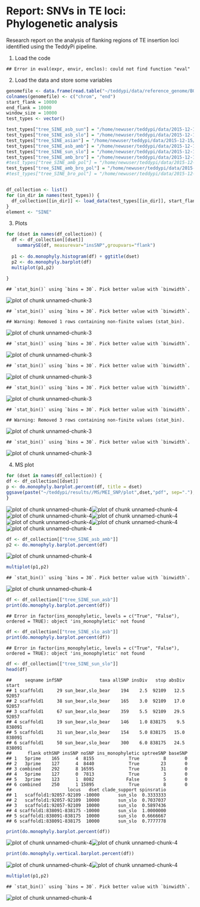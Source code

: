 Report: SNVs in TE loci: Phylogenetic analysis
========================================================

Research report on the analysis of flanking regions of TE insertion loci identified using the TeddyPi pipeline. 


 1. Load the code 


```
## Error in eval(expr, envir, enclos): could not find function "eval"
```


2. Load the data and store some variables

```r
genomefile <- data.frame(read.table("~/teddypi/data/reference_genome/BGI.scaf.filtered_1Mb.genome"))
colnames(genomefile) <- c("chrom", "end")
start_flank = 10000
end_flank = 10000
window_size = 10000
test_types <- vector()

test_types["tree_SINE_asb_sun"] = "/home/newuser/teddypi/data/2015-12-15/MEI_SNPs_analysis/new072016/10kb_trees_2/SINE_asb_sun/"
test_types["tree_SINE_asb_slo"] = "/home/newuser/teddypi/data/2015-12-15/MEI_SNPs_analysis/new072016/10kb_trees_2/SINE_asb_slo/"
test_types["tree_SINE_asian"] = "/home/newuser/teddypi/data/2015-12-15/MEI_SNPs_analysis/new072016/10kb_trees_2/SINE_asian/"
test_types["tree_SINE_asb_amb"] = "/home/newuser/teddypi/data/2015-12-15/MEI_SNPs_analysis/new072016/10kb_trees_2/SINE_asb_amb/"
test_types["tree_SINE_sun_slo"] = "/home/newuser/teddypi/data/2015-12-15/MEI_SNPs_analysis/new072016/10kb_trees_2/SINE_sun_slo/"
test_types["tree_SINE_amb_bro"] = "/home/newuser/teddypi/data/2015-12-15/MEI_SNPs_analysis/new072016/10kb_trees_2/SINE_amb_bro/"
#test_types["tree_SINE_amb_pol"] = "/home/newuser/teddypi/data/2015-12-15/MEI_SNPs_analysis/new072016/10kb_trees_2/SINE_amb_pol/"
test_types["tree_SINE_amb_bro_pol"] = "/home/newuser/teddypi/data/2015-12-15/MEI_SNPs_analysis/new072016/10kb_trees_2/SINE_amb_bro_pol/"
#test_types["tree_SINE_bro_pol"] = "/home/newuser/teddypi/data/2015-12-15/MEI_SNPs_analysis/new072016/10kb_trees_2/SINE_bro_pol/"


df_collection <- list()
for (in_dir in names(test_types)) {
  df_collection[[in_dir]] <- load_data(test_types[[in_dir]], start_flank, end_flank, end_flank, tree_analysis = TRUE)
}
element <- "SINE"
```


3. Plots

```r
for (dset in names(df_collection)) {
  df <- df_collection[[dset]]
    summarySE(df, measurevar="insSNP",groupvars="flank")
  
  p1 <- do.monophyly.histogram(df) + ggtitle(dset)
  p2 <- do.monophyly.barplot(df)
  multiplot(p1,p2)
  
}
```

```
## `stat_bin()` using `bins = 30`. Pick better value with `binwidth`.
```

![plot of chunk unnamed-chunk-3](figure/unnamed-chunk-3-1.png)

```
## `stat_bin()` using `bins = 30`. Pick better value with `binwidth`.
```

```
## Warning: Removed 1 rows containing non-finite values (stat_bin).
```

![plot of chunk unnamed-chunk-3](figure/unnamed-chunk-3-2.png)

```
## `stat_bin()` using `bins = 30`. Pick better value with `binwidth`.
```

![plot of chunk unnamed-chunk-3](figure/unnamed-chunk-3-3.png)

```
## `stat_bin()` using `bins = 30`. Pick better value with `binwidth`.
```

![plot of chunk unnamed-chunk-3](figure/unnamed-chunk-3-4.png)

```
## `stat_bin()` using `bins = 30`. Pick better value with `binwidth`.
```

![plot of chunk unnamed-chunk-3](figure/unnamed-chunk-3-5.png)

```
## `stat_bin()` using `bins = 30`. Pick better value with `binwidth`.
```

```
## Warning: Removed 3 rows containing non-finite values (stat_bin).
```

![plot of chunk unnamed-chunk-3](figure/unnamed-chunk-3-6.png)

```
## `stat_bin()` using `bins = 30`. Pick better value with `binwidth`.
```

![plot of chunk unnamed-chunk-3](figure/unnamed-chunk-3-7.png)


4. MS plot

```r
for (dset in names(df_collection)) {
df <- df_collection[[dset]]
p <- do.monophyly.barplot.percent(df, title = dset)
ggsave(paste("~/teddypi/results//MS/MEI_SNP/plot",dset,"pdf", sep="."),plot=p, device="pdf", width=100, height=50, units="mm")
}
```

![plot of chunk unnamed-chunk-4](figure/unnamed-chunk-4-1.png)![plot of chunk unnamed-chunk-4](figure/unnamed-chunk-4-2.png)![plot of chunk unnamed-chunk-4](figure/unnamed-chunk-4-3.png)![plot of chunk unnamed-chunk-4](figure/unnamed-chunk-4-4.png)![plot of chunk unnamed-chunk-4](figure/unnamed-chunk-4-5.png)![plot of chunk unnamed-chunk-4](figure/unnamed-chunk-4-6.png)![plot of chunk unnamed-chunk-4](figure/unnamed-chunk-4-7.png)

```r
df <- df_collection[["tree_SINE_asb_amb"]]
p2 <- do.monophyly.barplot.percent(df)
```

![plot of chunk unnamed-chunk-4](figure/unnamed-chunk-4-8.png)

```r
multiplot(p1,p2)
```

```
## `stat_bin()` using `bins = 30`. Pick better value with `binwidth`.
```

![plot of chunk unnamed-chunk-4](figure/unnamed-chunk-4-9.png)

```r
df <- df_collection[["tree_SINE_sun_asb"]]
print(do.monophyly.barplot.percent(df))
```

```
## Error in factor(ins_monophyletic, levels = c("True", "False"), ordered = TRUE): object 'ins_monophyletic' not found
```

```r
df <- df_collection[["tree_SINE_slo_asb"]]
print(do.monophyly.barplot.percent(df))
```

```
## Error in factor(ins_monophyletic, levels = c("True", "False"), ordered = TRUE): object 'ins_monophyletic' not found
```

```r
df <- df_collection[["tree_SINE_sun_slo"]]
head(df)
```

```
##     seqname infSNP              taxa allSNP insDiv   stop absDiv  start
## 1 scaffold1     29 sun_bear,slo_bear    194    2.5  92109   12.5  92057
## 2 scaffold1     38 sun_bear,slo_bear    165    3.0  92109   17.0  92057
## 3 scaffold1     67 sun_bear,slo_bear    359    5.5  92109   29.5  92057
## 4 scaffold1     19 sun_bear,slo_bear    146    1.0 838175    9.5 838091
## 5 scaffold1     31 sun_bear,slo_bear    154    5.0 838175   15.0 838091
## 6 scaffold1     50 sun_bear,slo_bear    300    6.0 838175   24.5 838091
##      flank othSNP insSNP noSNP ins_monophyletic sptreeSNP baseSNP
## 1   5prime    165      4  8155             True         8       0
## 2   3prime    127      4  8440             True        23       0
## 3 combined    292      8 16595             True        31       0
## 4   5prime    127      0  7813             True         3       0
## 5   3prime    123      1  8082            False         5       0
## 6 combined    250      1 15895             True         8       0
##                     locus   dset clade_support spinsratio
## 1   scaffold1:92057-92109 -10000       sun_slo  0.3333333
## 2   scaffold1:92057-92109  10000       sun_slo  0.7037037
## 3   scaffold1:92057-92109  10000       sun_slo  0.5897436
## 4 scaffold1:838091-838175 -10000       sun_slo  1.0000000
## 5 scaffold1:838091-838175  10000       sun_slo  0.6666667
## 6 scaffold1:838091-838175  10000       sun_slo  0.7777778
```

```r
print(do.monophyly.barplot.percent(df))
```

![plot of chunk unnamed-chunk-4](figure/unnamed-chunk-4-10.png)![plot of chunk unnamed-chunk-4](figure/unnamed-chunk-4-11.png)

```r
print(do.monophyly.vertical.barplot.percent(df))
```

![plot of chunk unnamed-chunk-4](figure/unnamed-chunk-4-12.png)![plot of chunk unnamed-chunk-4](figure/unnamed-chunk-4-13.png)

```r
multiplot(p1,p2)
```

```
## `stat_bin()` using `bins = 30`. Pick better value with `binwidth`.
```

![plot of chunk unnamed-chunk-4](figure/unnamed-chunk-4-14.png)

